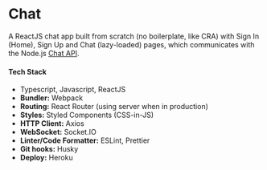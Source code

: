 # Chat #
A ReactJS chat app built from scratch (no boilerplate, like CRA) with Sign In (Home), Sign Up and Chat (lazy-loaded) pages, which communicates with the Node.js [Chat API](https://github.com/Henriquecleite/chat-api). 

#### Tech Stack ####
* Typescript, Javascript, ReactJS
* **Bundler:** Webpack
* **Routing:** React Router (using server when in production)
* **Styles:** Styled Components (CSS-in-JS)
* **HTTP Client:** Axios
* **WebSocket:** Socket&#46;IO
* **Linter/Code Formatter:** ESLint, Prettier
* **Git hooks:** Husky
* **Deploy:** Heroku
